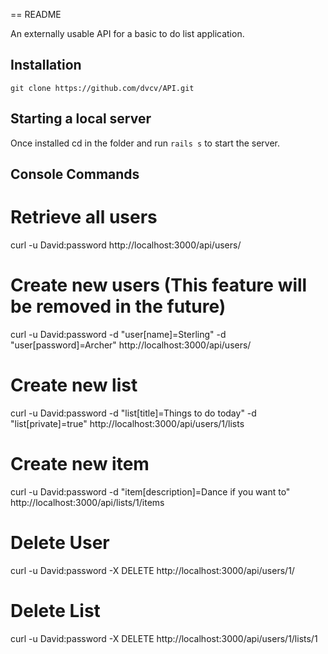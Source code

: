 == README

An externally usable API for a basic to do list application.

## Installation

`git clone https://github.com/dvcv/API.git`

## Starting a local server

Once installed cd in the folder and run `rails s` to start the server.

## Console Commands

# Retrieve all users
curl -u David:password http://localhost:3000/api/users/

# Create new users (This feature will be removed in the future)
curl -u David:password -d "user[name]=Sterling" -d "user[password]=Archer" http://localhost:3000/api/users/

# Create new list 
curl -u David:password -d "list[title]=Things to do today" -d "list[private]=true" http://localhost:3000/api/users/1/lists

# Create new item 
curl -u David:password -d "item[description]=Dance if you want to" http://localhost:3000/api/lists/1/items

# Delete User
curl -u David:password -X DELETE http://localhost:3000/api/users/1/

# Delete List
curl -u David:password -X DELETE http://localhost:3000/api/users/1/lists/1
